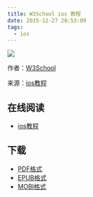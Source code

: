 ```yaml
---
title: W3School ios 教程
date: 2015-12-27 20:53:09
tags:
  - ios
---
```


![](https://ek8whxe.cloudimg.io/s/width/226/https://www.gitbook.com/cover/book/wizardforcel/w3school-ios.jpg?build=1450096678271&v=12.0.2)

作者：[W3School](http://www.w3cschool.cc)

来源：[ios教程](http://www.w3cschool.cc/ios/ios-tutorial.html)

<!--more-->

## 在线阅读 ##

* [ios教程](https://www.gitbook.com/book/wizardforcel/w3school-ios/details)

## 下载 ##

* [PDF格式](https://www.gitbook.com/download/pdf/book/wizardforcel/w3school-ios)
* [EPUB格式](https://www.gitbook.com/download/epub/book/wizardforcel/w3school-ios)
* [MOBI格式](https://www.gitbook.com/download/mobi/book/wizardforcel/w3school-ios)